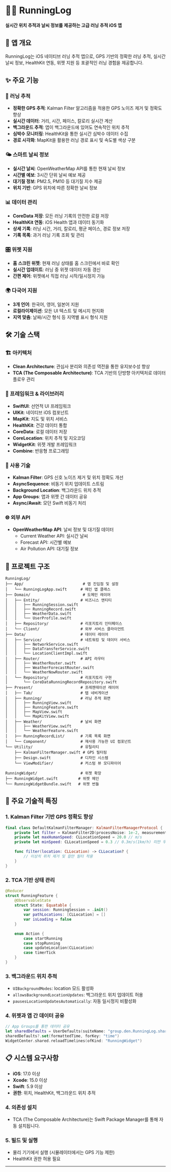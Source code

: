 # 🏃‍♂️ RunningLog

**실시간 위치 추적과 날씨 정보를 제공하는 고급 러닝 추적 iOS 앱**

## 📱 앱 개요

RunningLog는 iOS 네이티브 러닝 추적 앱으로, GPS 기반의 정확한 러닝 추적, 실시간 날씨 정보, HealthKit 연동, 위젯 지원 등 포괄적인 러닝 경험을 제공합니다.

## ✨ 주요 기능

### 🎯 러닝 추적
- **정확한 GPS 추적**: Kalman Filter 알고리즘을 적용한 GPS 노이즈 제거 및 정확도 향상
- **실시간 데이터**: 거리, 시간, 페이스, 칼로리 실시간 계산
- **백그라운드 추적**: 앱이 백그라운드에 있어도 연속적인 위치 추적
- **심박수 모니터링**: HealthKit을 통한 실시간 심박수 데이터 수집
- **경로 시각화**: MapKit을 활용한 러닝 경로 표시 및 속도별 색상 구분

### 🌤️ 스마트 날씨 정보
- **실시간 날씨**: OpenWeatherMap API를 통한 현재 날씨 정보
- **시간별 예보**: 3시간 단위 날씨 예보 제공
- **대기질 정보**: PM2.5, PM10 등 대기질 지수 제공
- **위치 기반**: GPS 위치에 따른 정확한 날씨 정보

### 📊 데이터 관리
- **CoreData 저장**: 모든 러닝 기록의 안전한 로컬 저장
- **HealthKit 연동**: iOS Health 앱과 데이터 동기화
- **상세 기록**: 러닝 시간, 거리, 칼로리, 평균 페이스, 경로 정보 저장
- **기록 목록**: 과거 러닝 기록 조회 및 관리

### 🎛️ 위젯 지원
- **홈 스크린 위젯**: 현재 러닝 상태를 홈 스크린에서 바로 확인
- **실시간 업데이트**: 러닝 중 위젯 데이터 자동 갱신
- **간편 제어**: 위젯에서 직접 러닝 시작/일시정지 가능

### 🌍 다국어 지원
- **3개 언어**: 한국어, 영어, 일본어 지원
- **로컬라이제이션**: 모든 UI 텍스트 및 메시지 현지화
- **지역 맞춤**: 날짜/시간 형식 등 지역별 표시 형식 지원

## 🛠 기술 스택

### 🏗️ 아키텍처
- **Clean Architecture**: 관심사 분리와 의존성 역전을 통한 유지보수성 향상
- **TCA (The Composable Architecture)**: TCA 기반의 단방향 아키텍처로 데이터 플로우 관리

### 📱 프레임워크 & 라이브러리
- **SwiftUI**: 선언적 UI 프레임워크
- **UIKit**: 네이티브 iOS 컴포넌트
- **MapKit**: 지도 및 위치 서비스
- **HealthKit**: 건강 데이터 통합
- **CoreData**: 로컬 데이터 저장
- **CoreLocation**: 위치 추적 및 지오코딩
- **WidgetKit**: 위젯 개발 프레임워크
- **Combine**: 반응형 프로그래밍

### 🔧 사용 기술
- **Kalman Filter**: GPS 신호 노이즈 제거 및 위치 정확도 개선
- **AsyncSequence**: 비동기 위치 업데이트 스트림
- **Background Location**: 백그라운드 위치 추적
- **App Groups**: 앱과 위젯 간 데이터 공유
- **Async/Await**: 모던 Swift 비동기 처리

### 🌐 외부 API
- **OpenWeatherMap API**: 날씨 정보 및 대기질 데이터
  - Current Weather API: 실시간 날씨
  - Forecast API: 시간별 예보
  - Air Pollution API: 대기질 정보

## 📁 프로젝트 구조

```
RunningLog/
├── App/                          # 앱 진입점 및 설정
│   └── RunningLogApp.swift      # 메인 앱 클래스
├── Domain/                       # 도메인 레이어
│   ├── Entity/                  # 비즈니스 엔티티
│   │   ├── RunningSession.swift
│   │   ├── RunningRecord.swift
│   │   ├── WeatherData.swift
│   │   └── UserProfile.swift
│   ├── Repository/              # 리포지토리 인터페이스
│   └── Client/                  # 외부 서비스 클라이언트
├── Data/                        # 데이터 레이어
│   ├── Service/                 # 네트워킹 및 데이터 서비스
│   │   ├── NetworkService.swift
│   │   ├── DataTransferService.swift
│   │   └── LocationClientImpl.swift
│   ├── Router/                  # API 라우터
│   │   ├── WeatherRouter.swift
│   │   ├── WeatherForecastRouter.swift
│   │   └── WeatherNowRouter.swift
│   └── Repository/              # 리포지토리 구현
│       └── CoreDataRunningRecordRepository.swift
├── Present/                     # 프레젠테이션 레이어
│   ├── Tab/                     # 탭 네비게이션
│   ├── Running/                 # 러닝 추적 화면
│   │   ├── RunningView.swift
│   │   ├── RunningFeature.swift
│   │   ├── MapView.swift
│   │   └── MapKitView.swift
│   ├── Weather/                 # 날씨 화면
│   │   ├── WeatherView.swift
│   │   └── WeatherFeature.swift
│   ├── RunningRecordList/       # 기록 목록 화면
│   └── Component/               # 재사용 가능한 UI 컴포넌트
└── Utility/                     # 유틸리티
    ├── KalmanFilterManager.swift # GPS 필터링
    ├── Design.swift             # 디자인 시스템
    └── ViewModifier/            # 커스텀 뷰 모디파이어

RunningWidget/                   # 위젯 확장
├── RunningWidget.swift         # 위젯 메인
└── RunningWidgetBundle.swift   # 위젯 번들
```

## 🚀 주요 기술적 특징

### 1. Kalman Filter 기반 GPS 정확도 향상
```swift
final class DefaultKalmanFilterManager: KalmanFilterManagerProtocol {
    private let filter = KalmanFilter2D(processNoise: 1e-2, measurementNoise: 1e-3)
    private let maxHumanSpeed: CLLocationSpeed = 20.0 // m/s
    private let minSpeed: CLLocationSpeed = 0.3 // 0.3m/s(1km/h) 미만 무시
    
    func filter(location: CLLocation) -> CLLocation? {
        // 이상치 위치 제거 및 칼만 필터 적용
    }
}
```

### 2. TCA 기반 상태 관리
```swift
@Reducer
struct RunningFeature {
    @ObservableState
    struct State: Equatable {
        var session: RunningSession = .init()
        var pathLocations: [CLLocation] = []
        var isLoading = false
    }
    
    enum Action {
        case startRunning
        case stopRunning
        case updateLocation(CLLocation)
        case timerTick
    }
}
```

### 3. 백그라운드 위치 추적
- `UIBackgroundModes`: location 모드 활성화
- `allowsBackgroundLocationUpdates`: 백그라운드 위치 업데이트 허용
- `pausesLocationUpdatesAutomatically`: 자동 일시정지 비활성화

### 4. 위젯과 앱 간 데이터 공유
```swift
// App Groups를 통한 데이터 공유
let sharedDefaults = UserDefaults(suiteName: "group.den.RunningLog.shared")
sharedDefaults?.set(formattedTime, forKey: "time")
WidgetCenter.shared.reloadTimelines(ofKind: "RunningWidget")
```

## 📋 시스템 요구사항

- **iOS**: 17.0 이상
- **Xcode**: 15.0 이상
- **Swift**: 5.9 이상
- **권한**: 위치, HealthKit, 백그라운드 위치 추적

### 4. 의존성 설치
- TCA (The Composable Architecture)는 Swift Package Manager를 통해 자동 설치됩니다.

### 5. 빌드 및 실행
- 물리 기기에서 실행 (시뮬레이터에서는 GPS 기능 제한)
- HealthKit 권한 허용 필요

---

